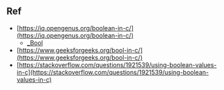 ## Ref
- [https://iq.opengenus.org/boolean-in-c/](https://iq.opengenus.org/boolean-in-c/)
  - [_Bool](https://iq.opengenus.org/underscore-bool-in-c/)
- [https://www.geeksforgeeks.org/bool-in-c/](https://www.geeksforgeeks.org/bool-in-c/)
- [https://stackoverflow.com/questions/1921539/using-boolean-values-in-c](https://stackoverflow.com/questions/1921539/using-boolean-values-in-c)
